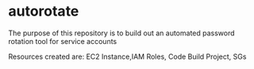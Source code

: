 # autorotate
The purpose of this repository is to build out an automated password rotation tool for service accounts

Resources created are: EC2 Instance,IAM Roles, Code Build Project, SGs
